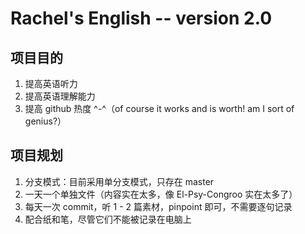 # Rachel's English -- version 2.0

## 项目目的
1. 提高英语听力
2. 提高英语理解能力
3. 提高 github 热度 ^-^（of course it works and is worth! am I sort of genius?）

## 项目规划
1. 分支模式：目前采用单分支模式，只存在 master
2. 一天一个单独文件（内容实在太多，像 El-Psy-Congroo 实在太多了）
3. 每天一次 commit，听 1 - 2 篇素材，pinpoint 即可，不需要逐句记录
4. 配合纸和笔，尽管它们不能被记录在电脑上
